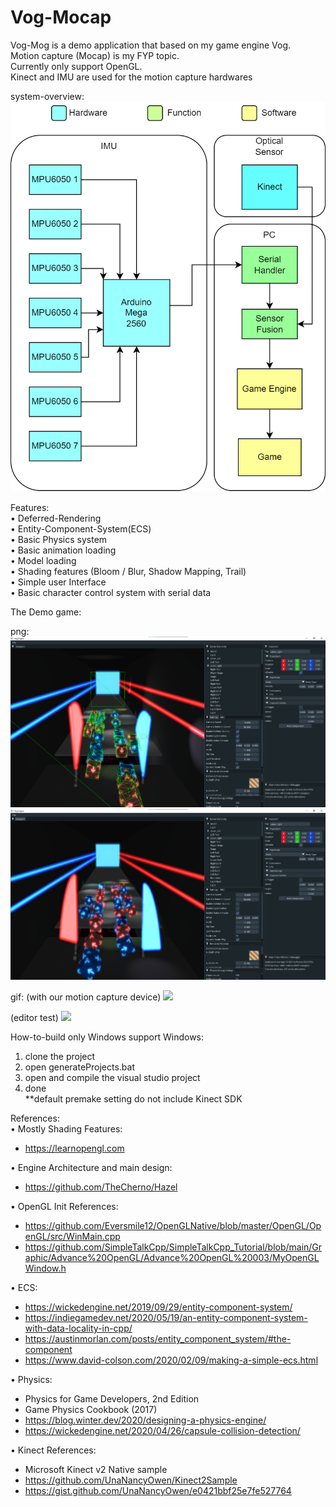 # Vog-Mocap

Vog-Mog is a demo application that based on my game engine Vog.<br />
Motion capture (Mocap) is my FYP topic.<br />
Currently only support OpenGL.<br />
Kinect and IMU are used for the motion capture hardwares<br />

system-overview: 
![alt text](https://github.com/wai3aa1sam/Vog-Mocap/blob/main/media/png/system-overview-v2.png?raw=true)

Features:<br />
• Deferred-Rendering<br />
• Entity-Component-System(ECS)<br />
• Basic Physics system <br />
• Basic animation loading<br />
• Model loading<br />
• Shading features (Bloom / Blur, Shadow Mapping, Trail)<br />
• Simple user Interface<br />
• Basic character control system with serial data<br />

The Demo game:

png:
![alt text](https://github.com/wai3aa1sam/Vog-Mocap/blob/main/media/png/demo_game_debug.png?raw=true)
![alt text](https://github.com/wai3aa1sam/Vog-Mocap/blob/main/media/png/demo_game2.png?raw=true)

gif:
(with our motion capture device)
![](https://github.com/wai3aa1sam/Vog-Mocap/blob/main/media/gifs/demo-game.gif)

(editor test)
![](https://github.com/wai3aa1sam/Vog-Mocap/blob/main/media/gifs/demo-game-raw.gif)

How-to-build
only Windows support
Windows: 
1. clone the project
2. open generateProjects.bat
3. open and compile the visual studio project
4. done<br />
**default premake setting do not include Kinect SDK

References: <br />
• Mostly Shading Features: 
- https://learnopengl.com

• Engine Architecture and main design: 
- https://github.com/TheCherno/Hazel

• OpenGL Init References:
- https://github.com/Eversmile12/OpenGLNative/blob/master/OpenGL/OpenGL/src/WinMain.cpp
- https://github.com/SimpleTalkCpp/SimpleTalkCpp_Tutorial/blob/main/Graphic/Advance%20OpenGL/Advance%20OpenGL%20003/MyOpenGLWindow.h

• ECS:
- https://wickedengine.net/2019/09/29/entity-component-system/
- https://indiegamedev.net/2020/05/19/an-entity-component-system-with-data-locality-in-cpp/
- https://austinmorlan.com/posts/entity_component_system/#the-component
- https://www.david-colson.com/2020/02/09/making-a-simple-ecs.html

• Physics:
- Physics for Game Developers, 2nd Edition
- Game Physics Cookbook (2017)
- https://blog.winter.dev/2020/designing-a-physics-engine/
- https://wickedengine.net/2020/04/26/capsule-collision-detection/

• Kinect References: 
- Microsoft Kinect v2 Native sample
- https://github.com/UnaNancyOwen/Kinect2Sample
- https://gist.github.com/UnaNancyOwen/e0421bbf25e7fe527764
